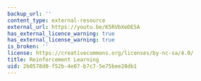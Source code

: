```yaml
---
backup_url: ''
content_type: external-resource
external_url: https://youtu.be/K5RVbXeDE5A
has_external_licence_warning: true
has_external_license_warning: true
is_broken: ''
license: https://creativecommons.org/licenses/by-nc-sa/4.0/
title: Reinforcement Learning
uid: 2b0578d0-f52b-4e07-b7c7-5e75bee28db1
---
```

